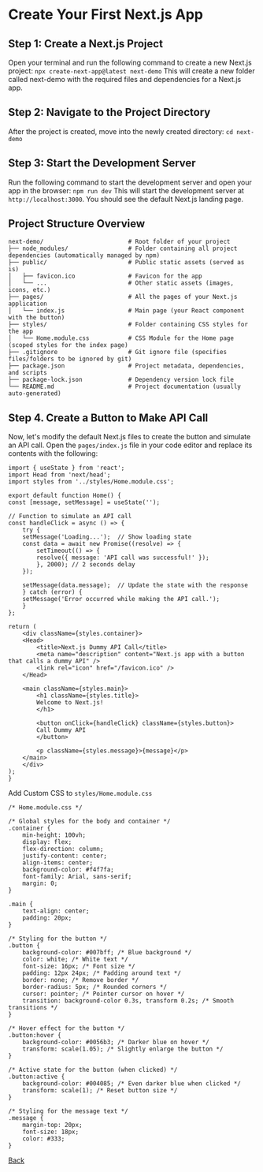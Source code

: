 # Create Your First Next.js App

## Step 1: Create a Next.js Project
Open your terminal and run the following command to create a new Next.js project:
    `npx create-next-app@latest next-demo`
This will create a new folder called next-demo with the required files and dependencies for a Next.js app.

## Step 2: Navigate to the Project Directory
After the project is created, move into the newly created directory:
    `cd next-demo`

## Step 3: Start the Development Server
Run the following command to start the development server and open your app in the browser:
    `npm run dev`
This will start the development server at `http://localhost:3000`. You should see the default Next.js landing page.

## Project Structure Overview
```
next-demo/                        # Root folder of your project
├── node_modules/                 # Folder containing all project dependencies (automatically managed by npm)
├── public/                       # Public static assets (served as is)
│   ├── favicon.ico               # Favicon for the app
│   └── ...                       # Other static assets (images, icons, etc.)
├── pages/                        # All the pages of your Next.js application
│   └── index.js                  # Main page (your React component with the button)
├── styles/                       # Folder containing CSS styles for the app
│   └── Home.module.css           # CSS Module for the Home page (scoped styles for the index page)
├── .gitignore                    # Git ignore file (specifies files/folders to be ignored by git)
├── package.json                  # Project metadata, dependencies, and scripts
├── package-lock.json             # Dependency version lock file
└── README.md                     # Project documentation (usually auto-generated)
```

## Step 4. Create a Button to Make API Call
Now, let's modify the default Next.js files to create the button and simulate an API call.
Open the `pages/index.js` file in your code editor and replace its contents with the following:

```
import { useState } from 'react';
import Head from 'next/head';
import styles from '../styles/Home.module.css';

export default function Home() {
const [message, setMessage] = useState('');

// Function to simulate an API call
const handleClick = async () => {
    try {
    setMessage('Loading...');  // Show loading state
    const data = await new Promise((resolve) => {
        setTimeout(() => {
        resolve({ message: 'API call was successful!' });
        }, 2000); // 2 seconds delay
    });

    setMessage(data.message);  // Update the state with the response
    } catch (error) {
    setMessage('Error occurred while making the API call.');
    }
};

return (
    <div className={styles.container}>
    <Head>
        <title>Next.js Dummy API Call</title>
        <meta name="description" content="Next.js app with a button that calls a dummy API" />
        <link rel="icon" href="/favicon.ico" />
    </Head>

    <main className={styles.main}>
        <h1 className={styles.title}>
        Welcome to Next.js!
        </h1>

        <button onClick={handleClick} className={styles.button}>
        Call Dummy API
        </button>

        <p className={styles.message}>{message}</p>
    </main>
    </div>
);
}
```

Add Custom CSS to `styles/Home.module.css`

```
/* Home.module.css */

/* Global styles for the body and container */
.container {
    min-height: 100vh;
    display: flex;
    flex-direction: column;
    justify-content: center;
    align-items: center;
    background-color: #f4f7fa;
    font-family: Arial, sans-serif;
    margin: 0;
}

.main {
    text-align: center;
    padding: 20px;
}

/* Styling for the button */
.button {
    background-color: #007bff; /* Blue background */
    color: white; /* White text */
    font-size: 16px; /* Font size */
    padding: 12px 24px; /* Padding around text */
    border: none; /* Remove border */
    border-radius: 5px; /* Rounded corners */
    cursor: pointer; /* Pointer cursor on hover */
    transition: background-color 0.3s, transform 0.2s; /* Smooth transitions */
}

/* Hover effect for the button */
.button:hover {
    background-color: #0056b3; /* Darker blue on hover */
    transform: scale(1.05); /* Slightly enlarge the button */
}

/* Active state for the button (when clicked) */
.button:active {
    background-color: #004085; /* Even darker blue when clicked */
    transform: scale(1); /* Reset button size */
}

/* Styling for the message text */
.message {
    margin-top: 20px;
    font-size: 18px;
    color: #333;
}
```
 
[Back](../Readme.md)